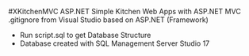 #XKitchenMVC ASP.NET
Simple Kitchen Web Apps with ASP.NET MVC
.gitignore from Visual Studio based on ASP.NET (Framework)  

- Run script.sql to get Database Structure
- Database created with SQL Management Server Studio 17